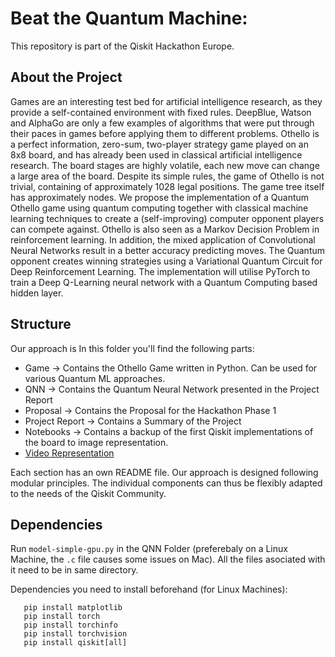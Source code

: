 # Beat the Quantum Machine: 

This repository is part of the Qiskit Hackathon Europe. 

## About the Project
Games are an interesting test bed for artificial intelligence research, as they provide a self-contained environment with fixed rules. DeepBlue, Watson and AlphaGo are only a few examples of algorithms that were put through their paces in games before applying them to different problems.
Othello is a perfect information, zero-sum, two-player strategy game played on an 8x8 board, and has already been used in classical artificial intelligence research. The board stages are highly volatile, each new move can change a large area of the board. Despite its simple rules, the game of Othello is not trivial, containing of approximately $1028$ legal positions. The game tree itself has approximately  nodes.
We propose the implementation of a Quantum Othello game using quantum computing together with classical machine learning techniques to create a (self-improving) computer opponent players can compete against.
Othello is also seen as a Markov Decision Problem in reinforcement learning. In addition, the mixed application of Convolutional Neural Networks result in a better accuracy predicting moves. 
The Quantum opponent creates winning strategies using a Variational Quantum Circuit for Deep Reinforcement Learning. The implementation will utilise PyTorch to train a Deep Q-Learning neural network with a Quantum Computing based hidden layer.


## Structure
Our approach is In this folder you'll find the following parts: 

* Game -> Contains the Othello Game written in Python. Can be used for various Quantum ML approaches. 
* QNN -> Contains the Quantum Neural Network presented in the Project Report
* Proposal -> Contains the Proposal for the Hackathon Phase 1 
* Project Report -> Contains a Summary of the Project
* Notebooks -> Contains a backup of the first Qiskit implementations of the board to image representation. 
* [Video Representation](https://www.powtoon.com/c/fQej7mYq04Z/1/m )

Each section has an own README file.
Our approach is designed following modular principles. The individual components can thus be flexibly adapted to the needs of the Qiskit Community. 

## Dependencies

Run `model-simple-gpu.py` in the QNN Folder (preferebaly on a Linux Machine, the `.c` file causes some issues on Mac).
All the files asociated with it need to be in same directory. 

Dependencies you need to install beforehand (for Linux Machines):

```pip install sklearn
   pip install matplotlib
   pip install torch 
   pip install torchinfo
   pip install torchvision
   pip install qiskit[all]
